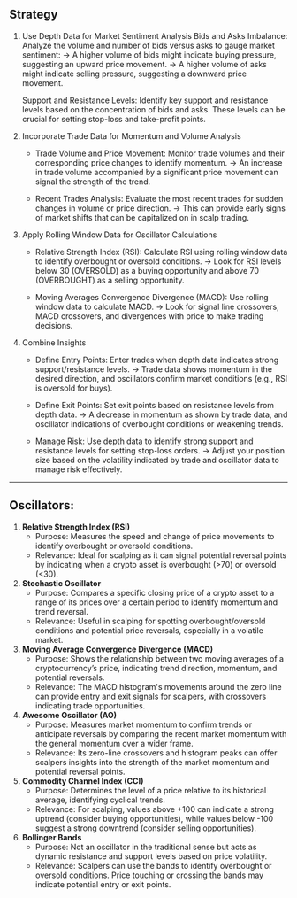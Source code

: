 
## Strategy

1. Use Depth Data for Market Sentiment Analysis
    Bids and Asks Imbalance: Analyze the volume and number of bids versus asks to gauge market sentiment:
        -> A higher volume of bids might indicate buying pressure, suggesting an upward price movement.
        -> A higher volume of asks might indicate selling pressure, suggesting a downward price movement.

    Support and Resistance Levels: Identify key support and resistance levels based on the concentration of bids and asks.
    These levels can be crucial for setting stop-loss and take-profit points.


2. Incorporate Trade Data for Momentum and Volume Analysis
    * Trade Volume and Price Movement: Monitor trade volumes and their corresponding price changes to identify momentum.
        -> An increase in trade volume accompanied by a significant price movement can signal the strength of the trend.

    * Recent Trades Analysis: Evaluate the most recent trades for sudden changes in volume or price direction.
        -> This can provide early signs of market shifts that can be capitalized on in scalp trading.

3. Apply Rolling Window Data for Oscillator Calculations
    * Relative Strength Index (RSI): Calculate RSI using rolling window data to identify overbought or oversold conditions.
        -> Look for RSI levels below 30 (OVERSOLD) as a buying opportunity and above 70 (OVERBOUGHT) as a selling opportunity.

    * Moving Averages Convergence Divergence (MACD): Use rolling window data to calculate MACD.
        -> Look for signal line crossovers, MACD crossovers, and divergences with price to make trading decisions.

4. Combine Insights
    * Define Entry Points: Enter trades when depth data indicates strong support/resistance levels.
        -> Trade data shows momentum in the desired direction, and oscillators confirm market conditions (e.g., RSI is oversold for buys).

    * Define Exit Points: Set exit points based on resistance levels from depth data.
        -> A decrease in momentum as shown by trade data, and oscillator indications of overbought conditions or weakening trends.

    * Manage Risk: Use depth data to identify strong support and resistance levels for setting stop-loss orders.
        -> Adjust your position size based on the volatility indicated by trade and oscillator data to manage risk effectively.


---

## Oscillators:

1. **Relative Strength Index (RSI)**
   * Purpose: Measures the speed and change of price movements to identify overbought or oversold conditions.
   * Relevance: Ideal for scalping as it can signal potential reversal points by indicating when a crypto asset is overbought (>70) or oversold (<30).
2. **Stochastic Oscillator**
   * Purpose: Compares a specific closing price of a crypto asset to a range of its prices over a certain period to identify momentum and trend reversal.
   * Relevance: Useful in scalping for spotting overbought/oversold conditions and potential price reversals, especially in a volatile market.
3. **Moving Average Convergence Divergence (MACD)**
   * Purpose: Shows the relationship between two moving averages of a cryptocurrency’s price, indicating trend direction, momentum, and potential reversals.
   * Relevance: The MACD histogram's movements around the zero line can provide entry and exit signals for scalpers, with crossovers indicating trade opportunities.
4. **Awesome Oscillator (AO)**
   * Purpose: Measures market momentum to confirm trends or anticipate reversals by comparing the recent market momentum with the general momentum over a wider frame.
   * Relevance: Its zero-line crossovers and histogram peaks can offer scalpers insights into the strength of the market momentum and potential reversal points.
5. **Commodity Channel Index (CCI)**
   * Purpose: Determines the level of a price relative to its historical average, identifying cyclical trends.
   * Relevance: For scalping, values above +100 can indicate a strong uptrend (consider buying opportunities), while values below -100 suggest a strong downtrend (consider selling opportunities).
6. **Bollinger Bands**
   * Purpose: Not an oscillator in the traditional sense but acts as dynamic resistance and support levels based on price volatility.
   * Relevance: Scalpers can use the bands to identify overbought or oversold conditions. Price touching or crossing the bands may indicate potential entry or exit points.    
